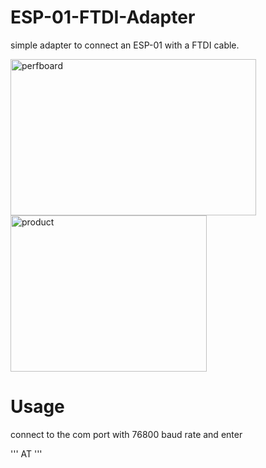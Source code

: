# ESP-01-FTDI-Adapter

simple adapter to connect an ESP-01 with a FTDI cable.

[<img src="https://spielhuus.github.io/ESP-01-FTDI-Adapter/perfboard.png" alt="perfboard" width="393" height="250">](https://spielhuus.github.io/ESP-01-FTDI-Adapter/perfboard.png)
[<img src="https://spielhuus.github.io/ESP-01-FTDI-Adapter/product.png" alt="product" width="314" height="250">](https://spielhuus.github.io/ESP-01-FTDI-Adapter/product.png)

# Usage

connect to the com port with 76800 baud rate and enter

'''
AT
'''
